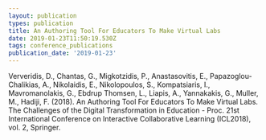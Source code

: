 ```yaml
---
layout: publication
types: publication
title: An Authoring Tool For Educators To Make Virtual Labs
date: 2019-01-23T11:50:19.530Z
tags: conference_publications
publication_date: '2019-01-23'
---
```

Ververidis, D., Chantas, G., Migkotzidis, P., Anastasovitis, E., Papazoglou-Chalikias, A., Nikolaidis, E., Nikolopoulos, S., Kompatsiaris, I., Mavromanolakis, G., Ebdrup Thomsen, L., Liapis, A., Yannakakis, G., Muller, M., Hadiji, F. (2018). An Authoring Tool For Educators To Make Virtual Labs. The Challenges of the Digital Transformation in Education - Proc. 21st International Conference on Interactive Collaborative Learning (ICL2018), vol. 2, Springer.
